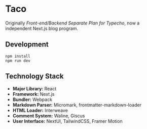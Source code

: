 # Taco

Originally *Front-end/Backend Separate Plan for Typecho*, now a independent Next.js blog program.

## Development

```
npm install
npm run dev
```

## Technology Stack

* **Major Library:** React
* **Framework:** Next.js
* **Bundler:** Webpack
* **Markdown Parser:** Micromark, frontmatter-markdown-loader
* **HTML Loader:** Interweave
* **Comment System:** Waline, Giscus
* **User Interface:** NextUI, TailwindCSS, Framer Motion